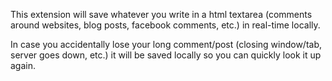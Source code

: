 This extension will save whatever you write in a html textarea (comments around websites, blog posts, facebook comments, etc.) in real-time locally.

In case you accidentally lose your long comment/post (closing window/tab, server goes down, etc.) it will be saved locally so you can quickly look it up again.